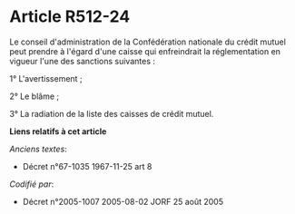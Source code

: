 # Article R512-24

Le conseil d'administration de la Confédération nationale du crédit mutuel peut prendre à l'égard d'une caisse qui
enfreindrait la réglementation en vigueur l'une des sanctions suivantes :

1° L'avertissement ;

2° Le blâme ;

3° La radiation de la liste des caisses de crédit mutuel.

**Liens relatifs à cet article**

_Anciens textes_:

  - Décret n°67-1035 1967-11-25 art 8

_Codifié par_:

  - Décret n°2005-1007 2005-08-02 JORF 25 août 2005
